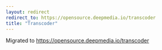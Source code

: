```yaml
---
layout: redirect
redirect_to: https://opensource.deepmedia.io/transcoder
title: "Transcoder"
---
```


Migrated to https://opensource.deepmedia.io/transcoder
